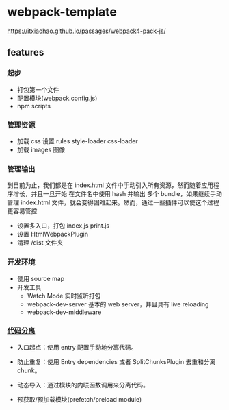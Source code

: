 # webpack-template

https://itxiaohao.github.io/passages/webpack4-pack-js/

## features

### 起步

- 打包第一个文件
- 配置模块(webpack.config.js)
- npm scripts

### 管理资源

- 加载 css 设置 rules style-loader css-loader
- 加载 images 图像

### 管理输出

到目前为止，我们都是在 index.html 文件中手动引入所有资源，然而随着应用程序增长，并且一旦开始 在文件名中使用 hash 并输出 多个 bundle，如果继续手动管理 index.html 文件，就会变得困难起来。然而，通过一些插件可以使这个过程更容易管控

- 设置多入口，打包 index.js print.js
- 设置 HtmlWebpackPlugin
- 清理 /dist 文件夹

### 开发环境

- 使用 source map
- 开发工具
  - Watch Mode 实时监听打包
  - webpack-dev-server 基本的 web server，并且具有 live reloading
  - webpack-dev-middleware


### [代码分离](https://webpack.docschina.org/guides/code-splitting/)


- 入口起点：使用 entry 配置手动地分离代码。
- 防止重复：使用 Entry dependencies 或者 SplitChunksPlugin 去重和分离 chunk。
- 动态导入：通过模块的内联函数调用来分离代码。

- 预获取/预加载模块(prefetch/preload module)
